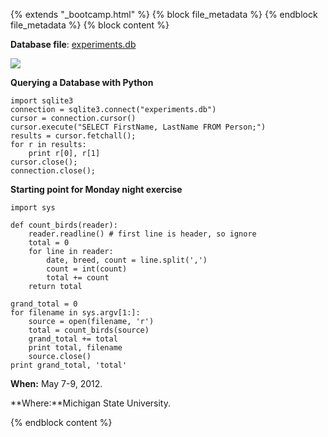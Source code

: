 {% extends "_bootcamp.html" %} {% block file_metadata %}  {% endblock
file_metadata %} {% block content %}

**Database file**: [experiments.db](http://software-carpentry.org/experiments.db)

![](http://software-carpentry.org/3_0/db/database-tables.png)

**Querying a Database with Python**
    
    import sqlite3
    connection = sqlite3.connect("experiments.db")
    cursor = connection.cursor()
    cursor.execute("SELECT FirstName, LastName FROM Person;")
    results = cursor.fetchall();
    for r in results:
        print r[0], r[1]
    cursor.close();
    connection.close();

**Starting point for Monday night exercise**
    
    import sys
    
    def count_birds(reader):
        reader.readline() # first line is header, so ignore
        total = 0
        for line in reader:
            date, breed, count = line.split(',')
            count = int(count)
            total += count
        return total
    
    grand_total = 0
    for filename in sys.argv[1:]:
        source = open(filename, 'r')
        total = count_birds(source)
        grand_total += total
        print total, filename
        source.close()
    print grand_total, 'total'

**When:** May 7-9, 2012.

**Where:**Michigan State University.

{% endblock content %}

